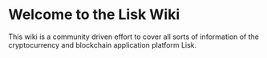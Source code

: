 # Welcome to the Lisk Wiki

This wiki is a community driven effort to cover all sorts of information of the cryptocurrency and blockchain application platform Lisk.
